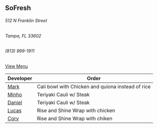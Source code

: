 
## SoFresh
###### 512 N Franklin Street
###### Tampa, FL 33602
###### (813) 999-1911

[View Menu](https://ordering.chownow.com/order/1667/locations)


Developer     | Order
--------------|---------------------
[Mark](http://github.com/mark-smithtb)              | Cali bowl with Chicken and quiona instead of rice
[Minho](https://github.com/minhochoi)               | Teriyaki Cauli w/ Steak
[Daniel](https://github.come/dtartaglia)            | Teriyaki Cauli w/ Steak
[Lucas](https://github.com/LucasClaude)             | Rise and Shine Wrap with chicken
[Cory]()                                            | Rise and Shine Wrap with chiken
